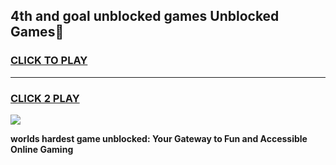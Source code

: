 
## 4th and goal unblocked games Unblocked Games👋
<h3>
<a href="https://premium.freeplayer.one?title=4th_and_goal_unblocked_games&ref=16F">CLICK TO PLAY</a></h3>
<hr>

<h3>
<a href="https://premium.freeplayer.one?title=4th_and_goal_unblocked_games&ref=16F">CLICK 2 PLAY</a>
  
</h3>

<a href="https://premium.freeplayer.one?title=4th_and_goal_unblocked_games&ref=16F/"><img src="https://clearcache.store/games.png"></a>


**worlds hardest game unblocked: Your Gateway to Fun and Accessible Online Gaming**
